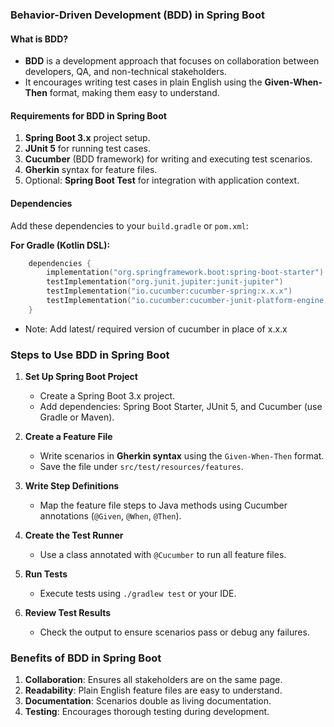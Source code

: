 ### **Behavior-Driven Development (BDD) in Spring Boot**

#### **What is BDD?**

- **BDD** is a development approach that focuses on collaboration between developers, QA, and non-technical stakeholders.
- It encourages writing test cases in plain English using the **Given-When-Then** format, making them easy to understand.

#### **Requirements for BDD in Spring Boot**

1. **Spring Boot 3.x** project setup.
2. **JUnit 5** for running test cases.
3. **Cucumber** (BDD framework) for writing and executing test scenarios.
4. **Gherkin** syntax for feature files.
5. Optional: **Spring Boot Test** for integration with application context.

#### **Dependencies**

Add these dependencies to your `build.gradle` or `pom.xml`:

**For Gradle (Kotlin DSL):**

```kotlin
    dependencies {
        implementation("org.springframework.boot:spring-boot-starter")
        testImplementation("org.junit.jupiter:junit-jupiter")
        testImplementation("io.cucumber:cucumber-spring:x.x.x")
        testImplementation("io.cucumber:cucumber-junit-platform-engine:x.x.x")
    }
```
- Note: Add latest/ required version of cucumber in place of x.x.x

### **Steps to Use BDD in Spring Boot**

1. **Set Up Spring Boot Project**

    - Create a Spring Boot 3.x project.
    - Add dependencies: Spring Boot Starter, JUnit 5, and Cucumber (use Gradle or Maven).
2. **Create a Feature File**

    - Write scenarios in **Gherkin syntax** using the `Given-When-Then` format.
    - Save the file under `src/test/resources/features`.
3. **Write Step Definitions**

    - Map the feature file steps to Java methods using Cucumber annotations (`@Given`, `@When`, `@Then`).
4. **Create the Test Runner**

    - Use a class annotated with `@Cucumber` to run all feature files.
5. **Run Tests**

    - Execute tests using `./gradlew test` or your IDE.
6. **Review Test Results**

    - Check the output to ensure scenarios pass or debug any failures.

### **Benefits of BDD in Spring Boot**

1. **Collaboration**: Ensures all stakeholders are on the same page.
2. **Readability**: Plain English feature files are easy to understand.
3. **Documentation**: Scenarios double as living documentation.
4. **Testing**: Encourages thorough testing during development.
